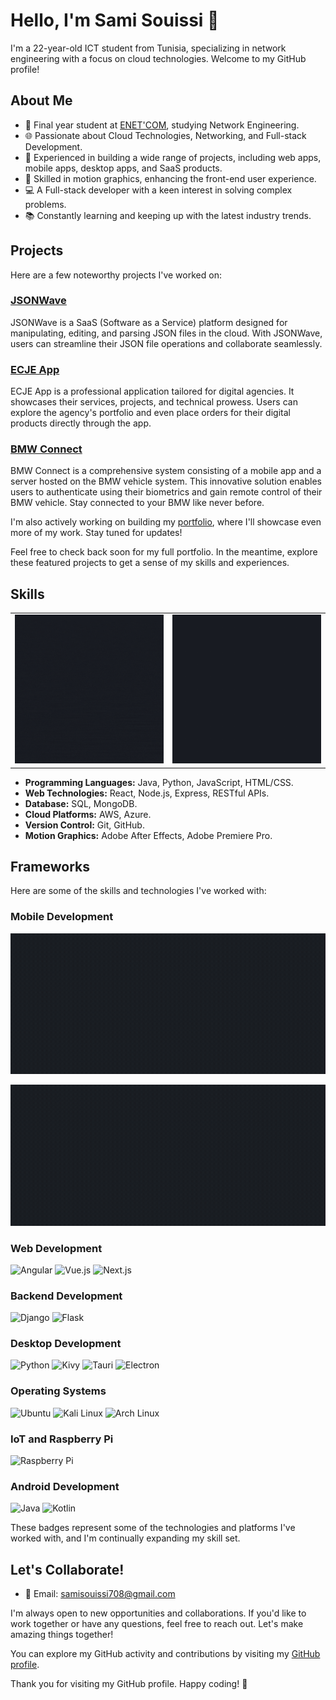 # Hello, I'm Sami Souissi 👋

I'm a 22-year-old ICT student from Tunisia, specializing in network engineering with a focus on cloud technologies. Welcome to my GitHub profile!

## About Me

- 🔬 Final year student at [ENET'COM](your-university-website), studying Network Engineering.
- 🌐 Passionate about Cloud Technologies, Networking, and Full-stack Development.
- 💼 Experienced in building a wide range of projects, including web apps, mobile apps, desktop apps, and SaaS products.
- 🎨 Skilled in motion graphics, enhancing the front-end user experience.
- 💻 A Full-stack developer with a keen interest in solving complex problems.
- 📚 Constantly learning and keeping up with the latest industry trends.

## Projects

Here are a few noteworthy projects I've worked on:

### [JSONWave](https://github.com/Sami-Souissi/JSONWAVE_SAAS)

JSONWave is a SaaS (Software as a Service) platform designed for manipulating, editing, and parsing JSON files in the cloud. With JSONWave, users can streamline their JSON file operations and collaborate seamlessly.

### [ECJE App](https://github.com/Sami-Souissi/ECJE_Plus_APP)

ECJE App is a professional application tailored for digital agencies. It showcases their services, projects, and technical prowess. Users can explore the agency's portfolio and even place orders for their digital products directly through the app.

### [BMW Connect](link-to-bmw-connect)

BMW Connect is a comprehensive system consisting of a mobile app and a server hosted on the BMW vehicle system. This innovative solution enables users to authenticate using their biometrics and gain remote control of their BMW vehicle. Stay connected to your BMW like never before.

I'm also actively working on building my [portfolio](link-to-portfolio), where I'll showcase even more of my work. Stay tuned for updates!

Feel free to check back soon for my full portfolio. In the meantime, explore these featured projects to get a sense of my skills and experiences.



## Skills

<div style="text-align:center;">
  <table style="margin: 0 auto;">
    <tr>
      <td><img src="./Graphics/lang dark.gif" alt="Image 1"></td>
      <td><img src="./Graphics/lang02.gif" alt="Image 2"></td>
    </tr>
  </table>
</div>




- **Programming Languages:** Java, Python, JavaScript, HTML/CSS.
- **Web Technologies:** React, Node.js, Express, RESTful APIs.
- **Database:** SQL, MongoDB.
- **Cloud Platforms:** AWS, Azure.
- **Version Control:** Git, GitHub.
- **Motion Graphics:** Adobe After Effects, Adobe Premiere Pro.

## Frameworks 

Here are some of the skills and technologies I've worked with:

### Mobile Development
<div style="text-align:center;">
    <img src="./Graphics/mobileframeworks.gif" alt="Image 1">
</div>


![mobile skills](./Graphics/mobileframeworks.gif)

### Web Development

![Angular](https://img.shields.io/badge/Angular-DD0031?style=for-the-badge&logo=angular&logoColor=white)
![Vue.js](https://img.shields.io/badge/Vue.js-4FC08D?style=for-the-badge&logo=vue.js&logoColor=white)
![Next.js](https://img.shields.io/badge/Next.js-000000?style=for-the-badge&logo=next.js&logoColor=white)

### Backend Development

![Django](https://img.shields.io/badge/Django-092E20?style=for-the-badge&logo=django&logoColor=white)
![Flask](https://img.shields.io/badge/Flask-000000?style=for-the-badge&logo=flask&logoColor=white)

### Desktop Development

![Python](https://img.shields.io/badge/Python-3776AB?style=for-the-badge&logo=python&logoColor=white)
![Kivy](https://img.shields.io/badge/Kivy-4B8BBE?style=for-the-badge&logo=kivy&logoColor=white)
![Tauri](https://img.shields.io/badge/Tauri-AAAAAA?style=for-the-badge&logo=tauri&logoColor=white)
![Electron](https://img.shields.io/badge/Electron-47848F?style=for-the-badge&logo=electron&logoColor=white)

### Operating Systems

![Ubuntu](https://img.shields.io/badge/Ubuntu-E95420?style=for-the-badge&logo=ubuntu&logoColor=white)
![Kali Linux](https://img.shields.io/badge/Kali%20Linux-557C94?style=for-the-badge&logo=kali%20linux&logoColor=white)
![Arch Linux](https://img.shields.io/badge/Arch%20Linux-1793D1?style=for-the-badge&logo=arch%20linux&logoColor=white)

### IoT and Raspberry Pi

![Raspberry Pi](https://img.shields.io/badge/Raspberry%20Pi-C51A4A?style=for-the-badge&logo=raspberry%20pi&logoColor=white)

### Android Development

![Java](https://img.shields.io/badge/Java-007396?style=for-the-badge&logo=java&logoColor=white)
![Kotlin](https://img.shields.io/badge/Kotlin-0095D5?style=for-the-badge&logo=kotlin&logoColor=white)

These badges represent some of the technologies and platforms I've worked with, and I'm continually expanding my skill set.


## Let's Collaborate!

- 📧 Email: samisouissi708@gmail.com

I'm always open to new opportunities and collaborations. If you'd like to work together or have any questions, feel free to reach out. Let's make amazing things together!

You can explore my GitHub activity and contributions by visiting my [GitHub profile](https://github.com/sami-souissi).


Thank you for visiting my GitHub profile. Happy coding! 🚀
